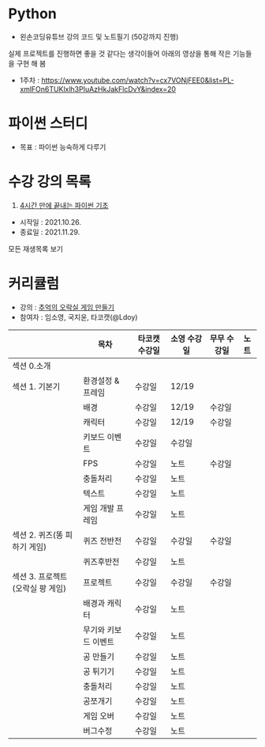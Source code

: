 # Python
- 왼손코딩유튜브 강의 코드 및 노트필기 (50강까지 진행)

실제 프로젝트를 진행하면 좋을 것 같다는 생각이들어 아래의 영상을 통해 작은 기능들을 구현 해 봄 
- 1주차 : https://www.youtube.com/watch?v=cx7VONjFEE0&list=PL-xmlFOn6TUKlxlh3PIuAzHkJakFlcDvY&index=20

# 파이썬 스터디
- 목표 : 파이썬 능숙하게 다루기 

# 수강 강의 목록
1. [4시간 만에 끝내는 파이썬 기초](https://www.youtube.com/c/김왼손의왼손코딩/playlists)
- 시작일 : 2021.10.26.
- 종료일 : 2021.11.29.


모든 재생목록 보기

# 커리큘럼
- 강의 : [추억의 오락실 게임 만들기](https://www.inflearn.com/course/나도코딩-파이썬-활용편-1#curriculum)
- 참여자 : 임소영, 국지윤, 타코캣(@Ldoy)

|  | 목차 |  타코캣 수강일 | 소영 수강일 | 무무 수강일 | 노트 |
| -------- | -------- | -------- | -------- | -------- |-------- |
| 섹션 0.소개    |      |      | |
| 섹션 1. 기본기 | 환경설정 & 프레임| 수강일 | 12/19 |
| | 배경 | 수강일 | 12/19 | 수강일 | 
| | 캐릭터 | 수강일 | 12/19 | 수강일 |
|| 키보드 이벤트 | 수강일 | 수강일 |
|| FPS | 수강일 | 노트 | 수강일 |
|| 충돌처리 | 수강일 | 노트 |
|| 텍스트 | 수강일 | 노트 | 
|| 게임 개발 프레임 | 수강일 | 노트 | 
| 섹션 2. 퀴즈(똥 피하기 게임) |퀴즈 전반전| 수강일 | 수강일 | 수강일 |
||퀴즈후반전| 수강일 | 노트 | 
| 섹션 3. 프로젝트(오락실 팡 게임) | 프로젝트 | 수강일 | 수강일 | 수강일 |
|| 배경과 캐릭터 | 수강일 | 노트 |
|| 무기와 키보드 이벤트 |수강일 | 노트 |
|| 공 만들기|수강일 | 노트 |
|| 공 튀기기|수강일 | 노트 |
|| 충돌처리 |수강일 | 노트 |
|| 공쪼개기 |수강일 | 노트 |
|| 게임 오버|수강일 | 노트 |
|| 버그수정 |수강일 | 노트 |

